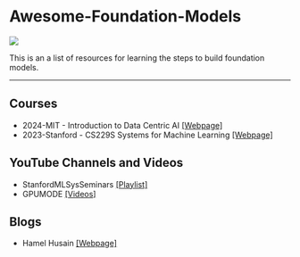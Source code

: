 # Awesome-Foundation-Models
<div>
  <a href="https://awesome.re"><img src="https://awesome.re/badge.svg"/></a>
</div>

This is an a list of resources for learning the steps to build foundation models.

---

## Courses

* 2024-MIT - Introduction to Data Centric AI [[Webpage]](https://dcai.csail.mit.edu/2024/)
* 2023-Stanford - CS229S Systems for Machine Learning [[Webpage]](https://cs229s.stanford.edu/fall2023/)

## YouTube Channels and Videos
* StanfordMLSysSeminars [[Playlist]](https://www.youtube.com/@StanfordMLSysSeminars/playlists)
* GPUMODE [[Videos]](https://www.youtube.com/@GPUMODE/videos)

## Blogs
* Hamel Husain [[Webpage]](https://hamel.dev)
